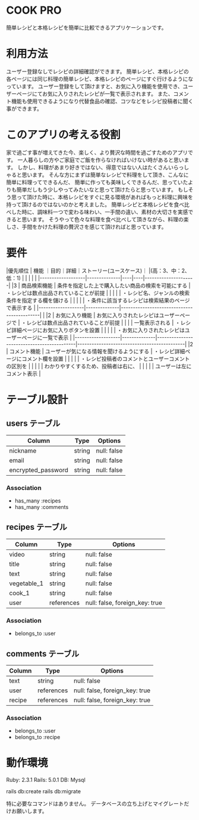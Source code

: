 # COOK PRO
簡単レシピと本格レシピを簡単に比較できるアプリケーションです。

# 利用方法
ユーザー登録なしでレシピの詳細確認ができます。
簡単レシピ、本格レシピの各ページには同じ料理の簡単レシピ、本格レシピのページにすぐ行けるようになっています。
ユーザー登録をして頂けますと、お気に入り機能を使用でき、ユーザーページにてお気に入りされたレシピが一覧で表示されます。
また、コメント機能も使用できるようになり代替食品の確認、コツなどをレシピ投稿者に聞く事ができます。

# このアプリの考える役割
家で過ごす事が増えてきた今、楽しく、より贅沢な時間を過ごすためのアプリです。
一人暮らしの方やご家庭でご飯を作らなければいけない時があると思います。
しかし、料理があまり好きではない、得意ではない人はたくさんいらっしゃると思います。
そんな方にまずは簡単なレシピで料理をして頂き、こんなに簡単に料理ってできるんだ、
簡単に作っても美味しくできるんだ、思っていたよりも簡単だしもう少しやってみたいなと思って頂けたらと思っています。
もしそう思って頂けた時に、本格レシピをすぐに見る環境があればもっと料理に興味を持って頂けるのではないのかと考えました。
簡単レシピと本格レシピを食べ比べした時に、調味料一つで変わる味わい、一手間の違い、素材の大切さを実感できると思います。
そうやって色々な料理を食べ比べして頂きながら、料理の楽しさ、手間をかけた料理の贅沢さを感じて頂ければと思っています。

# 要件

|優先順位             |     機能     ｜目的｜詳細｜ストーリー(ユースケース)｜
|(高：3、中：2、低：1) |              |    |    |                     |
|-------------------|--------------|----|----|---------------------|
|3                  |  商品検索機能  | 条件を指定した上で購入したい商品の検索を可能にする | ・レシピは数点出品されていることが前提            |
|                   |              |                                            | ・レシピ名、ジャンルの検索条件を指定する欄を儲ける  |
|                   |              |                                            | ・条件に該当するレシピは検索結果のページで表示する  |
|-------------------|--------------|--------------------------------------------|                                             |
|2                  | お気に入り機能 | お気に入りされたレシピはユーザーページで          | ・レシピは数点出品されていることが前提             |
|                   |              | 一覧表示される                               | ・レシピ詳細ページにお気に入りボタンを設置          |
|                   |              |                                            | ・お気に入りされたレシピはユーザーページに一覧で表示 |
|-------------------|--------------|--------------------------------------------|---------------------------------------------|
|2                  | コメント機能   | ユーザーが気になる情報を聞けるようにする          | ・レシピ詳細ページにコメント欄を設置              |
|                   |              |                                            | ・レシピ投稿者のコメントとユーザーコメントの区別を   |
|                   |              |                                            |   わかりやすくするため、投稿者は右に、            |
|                   |              |                                            |   ユーザーは左にコメント表示                    |

# テーブル設計

## users テーブル

| Column                | Type   | Options     |
| --------------------- | ------ | ----------- |
| nickname              | string | null: false |
| email                 | string | null: false |
| encrypted_password    | string | null: false |


### Association

- has_many :recipes
- has_many :comments

## recipes テーブル

| Column      | Type       | Options                        |
| ----------- | ---------- | ------------------------------ |
| video       | string     | null: false                    |
| title       | string     | null: false                    |
| text        | string     | null: false                    |
| vegetable_1 | string     | null: false                    |
| cook_1      | string     | null: false                    |
| user        | references | null: false, foreign_key: true |


### Association

- belongs_to :user


## comments テーブル

| Column | Type       | Options                        |
| -------| ---------- | ------------------------------ |
| text   | string     | null: false                    |
| user   | references | null: false, foreign_key: true |
| recipe | references | null: false, foreign_key: true |

### Association

- belongs_to :user
- belongs_to :recipe

# 動作環境

Ruby: 2.3.1
Rails: 5.0.1
DB: Mysql

rails db:create
rails db:migrate

特に必要なコマンドはありません。
データベースの立ち上げとマイグレートだけお願いします。